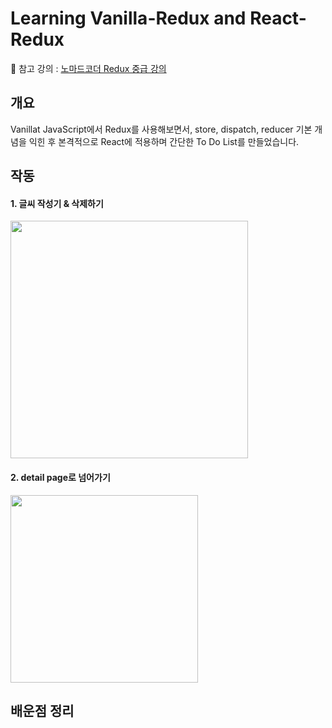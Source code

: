 # Learning Vanilla-Redux and React-Redux
🔗 참고 강의 : <a href="https://nomadcoders.co/redux-for-beginners">노마드코더 Redux 중급 강의</a>

## 개요 
Vanillat JavaScript에서 Redux를 사용해보면서, store, dispatch, reducer 기본 개념을 익힌 후 본격적으로 React에 적용하며 간단한 To Do List를 만들었습니다. 

## 작동 
#### 1. 글씨 작성기 & 삭제하기 
<img src="https://user-images.githubusercontent.com/101693495/187485379-ae77555a-ec5d-4010-8141-adf0cf8de137.gif" width="380px">

#### 2. detail page로 넘어가기
<img src="https://user-images.githubusercontent.com/101693495/187485596-c3cb9927-cdc9-4fb2-997b-a6efbe24d33d.gif"  width="300px">

## 배운점 정리 


